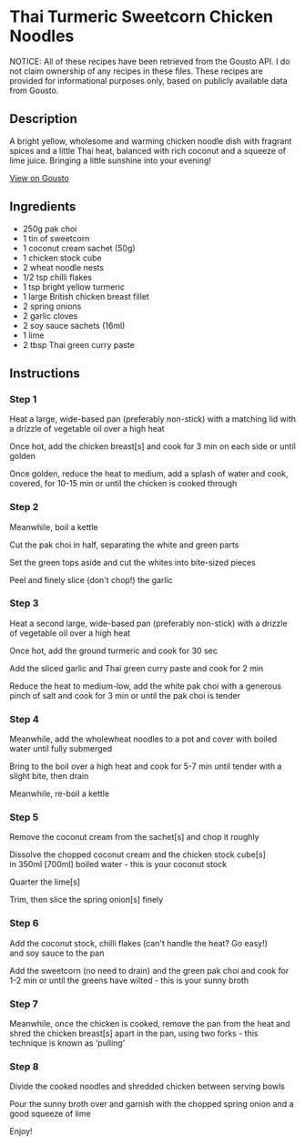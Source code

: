 # Thai Turmeric Sweetcorn Chicken Noodles

NOTICE: All of these recipes have been retrieved from the Gousto API. I do not claim ownership of any recipes in these files. These recipes are provided for informational purposes only, based on publicly available data from Gousto.

## Description

A bright yellow, wholesome and warming chicken noodle dish with fragrant spices and a little Thai heat, balanced with rich coconut and a squeeze of lime juice. Bringing a little sunshine into your evening!

[View on Gousto](https://www.gousto.co.uk/recipes/cookbook/thai-turmeric-sweetcorn-chicken-noodles)

## Ingredients

- 250g pak choi
- 1 tin of sweetcorn 
- 1 coconut cream sachet (50g)
- 1 chicken stock cube
- 2 wheat noodle nests 
- 1/2 tsp chilli flakes
- 1 tsp bright yellow turmeric
- 1 large British chicken breast fillet
- 2 spring onions
- 2 garlic cloves
- 2 soy sauce sachets (16ml)
- 1 lime 
- 2 tbsp Thai green curry paste

## Instructions


### Step 1

Heat a large, wide-based pan (preferably non-stick) with a matching lid with a drizzle of vegetable oil over a high heat


Once hot, add the chicken breast<span class="text-danger">[s]</span>&nbsp;and cook for 3 min on each side or until golden


Once golden, reduce the heat to medium, add&nbsp;a splash of water and cook, covered, for 10-15 min or until the chicken is cooked through


### Step 2

Meanwhile, boil a kettle&nbsp;


Cut the pak choi in half, separating the white and green parts


Set the green tops aside and cut the whites into bite-sized pieces&nbsp;


Peel and finely slice (don't chop!) the garlic


### Step 3

Heat a second large, wide-based pan (preferably non-stick) with a drizzle of&nbsp;vegetable oil over a high heat


Once hot, add the ground&nbsp;turmeric and cook for 30 sec


Add the sliced garlic and Thai green curry paste and cook for 2 min


Reduce the heat to medium-low, add the white pak choi&nbsp;with a generous pinch of salt&nbsp;and cook for 3 min or until the pak choi is tender


### Step 4

Meanwhile, add the&nbsp;wholewheat noodles to a pot and cover with boiled water until fully submerged


Bring to the boil over a high heat and cook for 5-7 min until tender with a slight bite, then drain


Meanwhile, re-boil a kettle


### Step 5

Remove the coconut cream from the sachet<span class="text-danger">[s]</span> and chop it roughly


Dissolve the chopped coconut&nbsp;cream and the chicken stock cube<span class="text-danger">[s]</span> in&nbsp;350ml <span class="text-danger">[700ml]</span> boiled water - this is your coconut stock&nbsp;


Quarter the lime<span class="text-danger">[s]</span>


Trim, then slice the spring onion<span class="text-danger">[s]</span> finely


### Step 6

Add the coconut stock, chilli flakes&nbsp;(can't handle the heat? Go easy!) and&nbsp;soy sauce to the pan


Add the sweetcorn&nbsp;(no need to drain) and the green pak choi&nbsp;and cook for 1-2 min or until the greens have wilted - this is your&nbsp;sunny broth


### Step 7

Meanwhile, once the chicken is cooked, remove the pan from the heat and shred the chicken breast<span class="text-danger">[s]</span> apart in the pan, using two forks - this technique is known as &lsquo;pulling&rsquo;

### Step 8

Divide the cooked noodles and shredded chicken between serving bowls


Pour the sunny broth over and garnish with the chopped spring onion and a good squeeze of lime&nbsp;


Enjoy!

